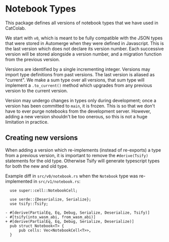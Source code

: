 # Notebook Types

This package defines all versions of notebook types that we have used in CatColab.

We start with `v0`, which is meant to be fully compatible with the JSON types that were stored in Automerge when they were defined in Javascript. This is the last version which does not declare its version number. Each successive version will be stored alongside a version number, and a migration function from the previous version.

Versions are identified by a single incrementing integer. Versions may import type definitions from past versions. The last version is aliased as "current". We make a sum type over all versions, that sum type will implement a `.to_current()` method which upgrades from any previous version to the current version.

Version may undergo changes in types only during development; once a version has been committed to `main`, it is frozen. This is so that we don't have to ever purge notebooks from the development server. However, adding a new version shouldn't be too onerous, so this is not a huge limitation in practice.


## Creating new versions

When adding a version which re-implements (instead of re-exports) a type from a previous version, it is important to remove the `#derive(Tsify)` statements for the old type. Otherwise Tsify will generate typescript types for both the new and old type.

Example diff in `src/v0/notebook.rs` when the `Notebook` type was re-implemented in `src/v1/notebook.rs`:

```
  use super::cell::NotebookCell;

  use serde::{Deserialize, Serialize};
  use tsify::Tsify;

- #[derive(PartialEq, Eq, Debug, Serialize, Deserialize, Tsify)]
- #[tsify(into_wasm_abi, from_wasm_abi)]
+ #[derive(PartialEq, Eq, Debug, Serialize, Deserialize)]
  pub struct Notebook<T> {
      pub cells: Vec<NotebookCell<T>>,
  }
```
